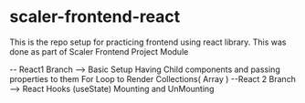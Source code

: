 # scaler-frontend-react
This is the repo setup for practicing frontend using react library. This was done as part of Scaler Frontend Project Module

-- React1 Branch  --> 
                    Basic Setup 
                    Having Child components and passing properties to them
                    For Loop to Render Collections( Array )
--React 2 Branch  --> 
                  React Hooks (useState)
                  Mounting and UnMounting
